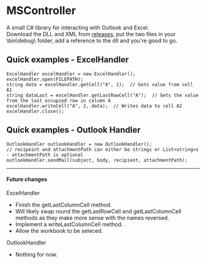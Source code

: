 # MSController
A small C# library for interacting with Outlook and Excel.  
Download the DLL and XML from [releases](https://github.com/DStewart1997/MSController/releases), put the two files in your \bin\debug\ folder, add a reference to the dll and you're good to go.


## Quick examples - ExcelHandler

    ExcelHandler excelHandler = new ExcelHandler();
    excelHandler.open(FILEPATH);
    string data = excelHandler.getCell("A", 1);  // Gets value from cell A1
    string dataLast = excelHandler.getLastRowCell("A");  // Gets the value from the last occupied row in column A
    excelHandler.writeCell("A", 2, data);  // Writes data to cell A2
    excelHandler.close();
    


## Quick examples - Outlook Handler

    OutlookHandler outlookHandler = new OutlookHandler();
    // recipeint and attachmentPath can either be strings or List<string>s - attachmentPath is optional
    outlookHandler.sendMail(subject, body, recipient, attachmentPath);  
    
-------------------------------------------
    
#### Future changes
ExcelHandler
- Finish the getLastColumnCell method.
- Will likely swap round the getLastRowCell and getLastColumnCell methods as they make more sense with the names reversed.
- Implement a writeLastColumnCell method.
- Allow the workbook to be seleced.

OutlookHandler
- Nothing for now.
